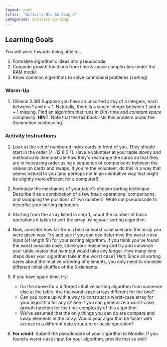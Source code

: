 ```yaml
---
layout: post
title:  "Activity 01: Sorting 1"
categories: Activity Sorting
---
```


## Learning Goals

You will work towards being able to...

1. Formalize algorithmic ideas into pseudocode
2. Compute growth functions from time & space complexities under the RAM model 
3. Know common algorithms to solve cannonical problems (sorting)

### Warm-Up

1. (Skiena 2.39) Suppose you have an unsorted array of $n$ integers, each between $1$ and $n+1$. Naturally, there is a single integer between $1$ and $n+1$ missing. Find an algorithm that runs in $O(n)$ time and *constant space* complexity. **HINT**: Note that the textbook lists this problem under the *Summation* subheading.  

### Activity Instructions

1. Look at the set of numbered index cards in front of you. They should start in the order [4 -12 6 3 1]. Have a volunteer at your table slowly and methodically demonstrate how they'd rearrange the cards so that they are in increasing order using a sequence of comparisons between the values on cards and swaps. If you're the volunteer, do this in a way that seems natural to you (and perhaps not in an unintuitive way that might be slightly more efficient for a computer!). 

2. *Formalize* the mechanics of your table's chosen sorting technique. Describe it as a combination of a few *basic* operations: comparisons, and swapping the positions of two numbers. Write out pseudocode to describe your sorting operation. 

3. Starting from the array listed in step 1, count the number of basic operations it takes to sort the array using your sorting algorithm. 

4. Now, consider how far from a best or worst case scenario the array you were given was. Try and see if you can can determine the *worst-case* input (of length 5!) for your sorting algorithm. If you think you've found the worst possible case, share your reasoning and try and convince your table-mates that no input would take any longer. How many time steps does your algorithm take in the worst case? *Hint*: Since all sorting cares about the relative ordering of elements, you only need to consider different initial shuffles of the 5 elements.

5. If you have spare time, try: 
    - Do the above for a different intuitive sorting algorithm from someone else at the table. Are the worst-case arrays different for the two? 
    - Can you come up with a way to construct a worst-case array for your algorithm for any n? See if you can generalize a worst-case growth function for the time complexity of this algorithm. 
    - We've assumed that the only things you can do are compare and swap elements in the array. Would your algorithm be faster with access to a different data structure or basic operation?  


6. **For credit**: Submit the pseudocode of your algorithm to Moodle. If you found a worst-case input for your algorithm, provide that as well!
